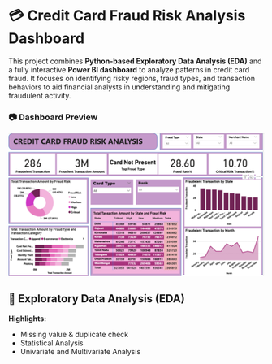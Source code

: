 # 💳 Credit Card Fraud Risk Analysis Dashboard

This project combines **Python-based Exploratory Data Analysis (EDA)** and a fully interactive **Power BI dashboard** to analyze patterns in credit card fraud. It focuses on identifying risky regions, fraud types, and transaction behaviors to aid financial analysts in understanding and mitigating fraudulent activity.

### 📷 Dashboard Preview

![Dashboard Preview](credit_card_fraud_dashboard.png)

## 🧪 Exploratory Data Analysis (EDA)

**Highlights:**
- Missing value & duplicate check
- Statistical Analysis
- Univariate and Multivariate Analysis



